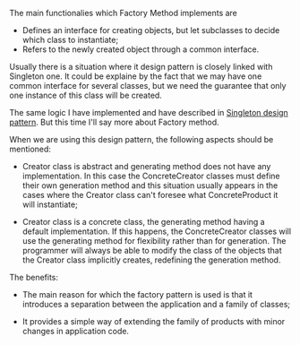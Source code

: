 The main functionalies which Factory Method implements are
* Defines an interface for creating objects, but let subclasses to decide which class to instantiate;
* Refers to the newly created object through a common interface.

Usually there is a situation where it design pattern is closely linked with Singleton one. It could be explaine by the fact that we may have one common interface for several classes, but we need the guarantee that only one instance of this class will be created.

The same logic I have implemented and have described in [Singleton design pattern](Modeling/Singleton.md). But this time I'll say more about Factory method.

When we are using this design pattern, the following aspects should be mentioned:

* Creator class is abstract and generating method does not have any implementation. In this case the ConcreteCreator classes must define their own generation method and this situation usually appears in the cases where the Creator class can't foresee what ConcreteProduct it will instantiate;

* Creator class is a concrete class, the generating method having a default implementation. If this happens, the ConcreteCreator classes will use the generating method for flexibility rather than for generation. The programmer will always be able to modify the class of the objects that the Creator class implicitly creates, redefining the generation method.

The benefits:

* The main reason for which the factory pattern is used is that it introduces a separation between the application and a family of classes;

* It provides a simple way of extending the family of products with minor changes in application code.